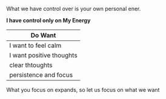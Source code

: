 What we have control over is your own personal ener.

**I have control only on My Energy**

Do Want |
| ----|
| I want to feel calm |
| I want positive thoughts |
| clear thtoughts |
| persistence and focus |

What you focus on expands, so let us focus on what we want
